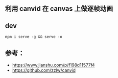 

## 利用 canvid 在 canvas 上做逐帧动画

## dev
    
    npm i serve -g && serve -o


## 参考： 
* https://www.jianshu.com/p/f198d11577f4
* https://github.com/zzlw/canvid